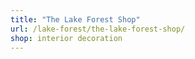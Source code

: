 ```yaml
---
title: "The Lake Forest Shop"
url: /lake-forest/the-lake-forest-shop/
shop: interior decoration
---
```

